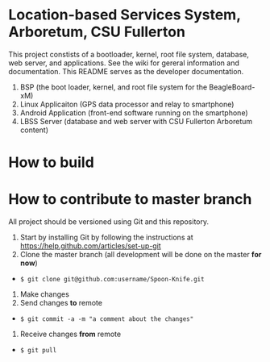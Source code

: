 Location-based Services System, Arboretum, CSU Fullerton
===========================

This project constists of a bootloader, kernel, root file system, database, web server, and applications. See the wiki for gereral information and documentation. This README serves as the developer documentation.

 1. BSP (the boot loader, kernel, and root file system for the BeagleBoard-xM)
 1. Linux Applicaiton (GPS data processor and relay to smartphone)
 1. Android Application (front-end software running on the smartphone)
 1. LBSS Server (database and web server with CSU Fullerton Arboretum content) 

# How to build

# How to contribute to master branch

All project should be versioned using Git and this repository.

 1. Start by installing Git by following the instructions at https://help.github.com/articles/set-up-git
 1. Clone the master branch (all development will be done on the master __for now__) 
  * `$ git clone git@github.com:username/Spoon-Knife.git`
 1. Make changes
 1. Send changes __to__ remote
  * `$ git commit -a -m "a comment about the changes"`
 1. Receive changes __from__ remote
  * `$ git pull`

